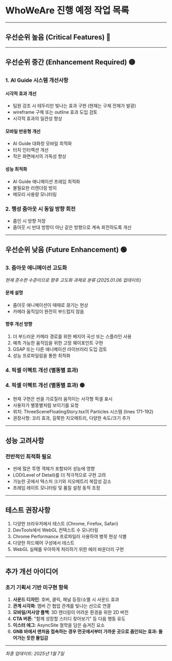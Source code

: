 # WhoWeAre 진행 예정 작업 목록

---

## 우선순위 높음 (Critical Features) 🔴



---

## 우선순위 중간 (Enhancement Required) 🟡

### 1. AI Guide 시스템 개선사항
#### 시각적 효과 개선
- 팀원 강조 시 테두리만 빛나는 효과 구현 (현재는 구체 전체가 발광)
- wireframe 구체 또는 outline 효과 도입 검토
- 시각적 효과의 일관성 향상

#### 모바일 반응형 개선
- AI Guide 대화창 모바일 최적화
- 터치 인터랙션 개선
- 작은 화면에서의 가독성 향상

#### 성능 최적화
- AI Guide 애니메이션 프레임 최적화
- 불필요한 리렌더링 방지
- 메모리 사용량 모니터링

### 2. 행성 줌아웃 시 동일 방향 회전
- 줌인 시 방향 저장
- 줌아웃 시 반대 방향이 아닌 같은 방향으로 계속 회전하도록 개선

---

## 우선순위 낮음 (Future Enhancement) 🟢

### 3. 줌아웃 애니메이션 고도화
*현재 준수한 수준이므로 향후 고도화 과제로 분류 (2025.01.06 업데이트)*

#### 문제 설명
- 줌아웃 애니메이션이 때때로 끊기는 현상
- 카메라 움직임이 완전히 부드럽지 않음

#### 향후 개선 방향
1. 더 부드러운 카메라 경로를 위한 베지어 곡선 또는 스플라인 사용
2. 예측 가능한 움직임을 위한 고정 웨이포인트 구현
3. GSAP 또는 다른 애니메이션 라이브러리 도입 검토
4. 성능 프로파일링을 통한 최적화

### 4. 픽셀 이펙트 개선 (별똥별 효과)

### 4. 픽셀 이펙트 개선 (별똥별 효과) 🟢
- 현재 구현은 씬을 가로질러 움직이는 사각형 픽셀 표시
- 사용자가 별똥별처럼 보이기를 요청
- 위치: ThreeSceneFloatingStory.tsx의 Particles 시스템 (lines 171-192)
- 권장사항: 꼬리 효과, 길쭉한 지오메트리, 다양한 속도/크기 추가

---

## 성능 고려사항

### 전반적인 최적화 필요
- 씬에 많은 투명 객체가 포함되어 성능에 영향
- LOD(Level of Detail)를 더 적극적으로 구현 고려
- 가능한 곳에서 텍스처 크기와 지오메트리 복잡성 감소
- 프레임 레이트 모니터링 및 품질 설정 동적 조정

---

## 테스트 권장사항

1. 다양한 브라우저에서 테스트 (Chrome, Firefox, Safari)
2. DevTools에서 WebGL 컨텍스트 수 모니터링
3. Chrome Performance 프로파일러 사용하여 병목 현상 식별
4. 다양한 하드웨어 구성에서 테스트
5. WebGL 실패를 우아하게 처리하기 위한 에러 바운더리 구현

---

## 추가 개선 아이디어

### 초기 기획서 기반 미구현 항목
1. **사운드 디자인**: 호버, 클릭, 패널 등장/소멸 시 사운드 효과
2. **관계 시각화**: 멤버 간 협업 관계를 빛나는 선으로 연결
3. **모바일/저사양 폴백**: 3D 렌더링이 어려운 환경을 위한 2D 버전
4. **CTA 버튼**: "함께 성장할 스터디 찾아보기" 등 다음 행동 유도
5. **이스터 에그**: AsyncSite 철학을 담은 숨겨진 요소
6. **GNB 바에서 맨처음 접속하는 경우 먼곳에서부터 가까운 곳으로 줌인되는 효과: 들어가는 듯한 몰입감**

---
*최종 업데이트: 2025년 1월 7일*
